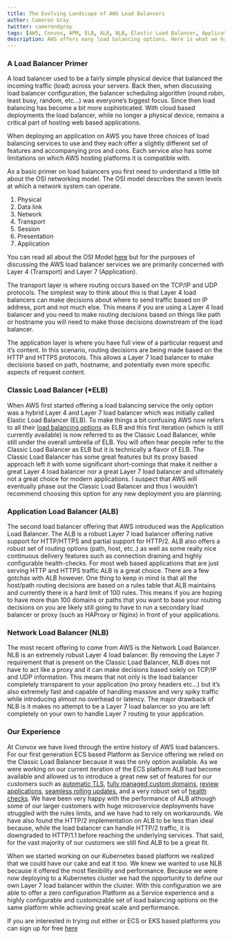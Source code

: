```yaml
---
title: The Evolving Landscape of AWS Load Balancers
author: Cameron Gray
twitter: camerondgray
tags: [AWS, Convox, APM, ELB, ALB, NLB, Elastic Load Balancer, Application Load Balancer, Network Load Balancer]
description: AWS offers many load balancing options. Here is what we have learned from building platforms using all of them.
---
```


### A Load Balancer Primer
A load balancer used to be a fairly simple physical device that balanced the incoming traffic (load) across your servers. Back then, when discussing load balancer configuration, the balancer scheduling algorithm (round robin, least busy, random, etc…) was everyone’s biggest focus. Since then load balancing has become a bit more sophisticated. With cloud based deployments the load balancer, while no longer a physical device, remains a critical part of hosting web based applications.

When deploying an application on AWS you have three choices of load balancing services to use and they each offer a slightly different set of features and accompanying pros and cons. Each service also has some limitations on which AWS hosting platforms it is compatible with. 

As a basic primer on load balancers you first need to understand a little bit about the OSI networking model. The OSI model describes the seven levels at which a network system can operate.

1. Physical
2. Data link
3. Network
4. Transport
5. Session
6. Presentation
7. Application

You can read all about the OSI Model [here](https://www.networkworld.com/article/3239677/the-osi-model-explained-how-to-understand-and-remember-the-7-layer-network-model.html) but for the purposes of discussing the AWS load balancer services we are primarily concerned with Layer 4 (Transport) and Layer 7 (Application).

The transport layer is where routing occurs based on the TCP/IP and UDP protocols. The simplest way to think about this is that Layer 4 load balancers can make decisions about where to send traffic based on IP address, port and not much else. This means if you are using a Layer 4 load balancer and you need to make routing decisions based on things like path or hostname you will need to make those decisions downstream of the load balancer.

The application layer is where you have full view of a particular request and it’s content. In this scenario, routing decisions are being made based on the HTTP and HTTPS protocols. This allows a Layer 7 load balancer to make decisions based on path, hostname, and potentially even more specific aspects of request content. 

### Classic Load Balancer (*ELB)
When AWS first started offering a load balancing service the only option was a hybrid Layer 4 and Layer 7 load balancer which was initially called Elastic Load Balancer (ELB). To make things a bit confusing AWS now refers to all their [load balancing options](https://aws.amazon.com/elasticloadbalancing/) as ELB and this first iteration (which is still currently available) is now referred to as the Classic Load Balancer, while still under the overall umbrella of ELB. You will often hear people refer to the Classic Load Balancer as ELB but it is technically a flavor of ELB.  The Classic Load Balancer has some great features but its proxy based approach left it with some significant short-comings that make it neither a great Layer 4 load balancer nor a great Layer 7 load balancer and ultimately not a great choice for modern applications. I suspect that AWS will eventually phase out the Classic Load Balancer and thus I wouldn’t recommend choosing this option for any new deployment you are planning.

### Application Load Balancer (ALB)
The second load balancer offering that AWS introduced was the Application Load Balancer. The ALB is a robust Layer 7 load balancer offering native support for HTTP/HTTPS and partial support for HTTP/2. ALB also offers a robust set of routing options (path, host, etc..) as well as some really nice continuous delivery features such as connection draining and highly configurable health-checks. For most web based applications that are just serving HTTP and HTTPS traffic ALB is a great choice. There are a few gotchas with ALB however. One thing to keep in mind is that all the host/path routing decisions are based on a rules table that ALB maintains and currently there is a hard limit of 100 rules. This means if you are hoping to have more than 100 domains or paths that you want to base your routing decisions on you are likely still going to have to run a secondary load balancer or proxy (such as HAProxy or Nginx) in front of your applications.

### Network Load Balancer (NLB)
The most recent offering to come from AWS is the Network Load Balancer. NLB is an extremely robust Layer 4 load balancer. By removing the Layer 7 requirement that is present on the Classic Load Balancer, NLB does not have to act like a proxy and it can make decisions based solely on TCP/IP and UDP information. This means that not only is the load balancer completely transparent to your application (no proxy headers etc…) but it’s also extremely fast and capable of handling massive and very spiky traffic while introducing almost no overhead or latency. The major drawback of NLB is it makes no attempt to be a Layer 7 load balancer so you are left completely on your own to handle Layer 7 routing to your application.

### Our Experience ###
At Convox we have lived through the entire history of AWS load balancers. For our first generation ECS based Platform as Service offering we relied on the Classic Load Balancer because it was the only option available. As we were working on our current iteration of the ECS platform ALB had become available and allowed us to introduce a great new set of features for our customers such as [automatic TLS](https://docsv2.convox.com/deployment/ssl), [fully managed custom domains](https://docsv2.convox.com/deployment/custom-domains), [review applications](https://docsv2.convox.com/console/workflows#review-workflows), [seamless rolling updates](https://docsv2.convox.com/deployment/rolling-updates), and a very robust set of [health checks](https://docsv2.convox.com/application/health-checks). We have been very happy with the performance of ALB although some of our larger customers with huge microservice deployments have struggled with the rules limits, and we have had to rely on workarounds. We have also found the HTTP/2 implementation on ALB to be less than ideal because, while the load balancer can handle HTTP/2 traffic, it is downgraded to HTTP/1.1 before reaching the underlying services. That said, for the vast majority of our customers we still find ALB to be a great fit.

When we started working on our Kubernetes based platform we realized that we could have our cake and eat it too. We knew we wanted to use NLB because it offered the most flexibility and performance. Because we were now deploying to a Kubernetes cluster we had the opportunity to define our own Layer 7 load balancer within the cluster. With this configuration we are able to offer a zero configuration Platform as a Service experience and a highly configurable and customizable set of load balancing options on the same platform while achieving great scale and performance. 

If you are interested in trying out either or ECS or EKS based platforms you can sign up for free [here](https://console.convox.com/signup)
